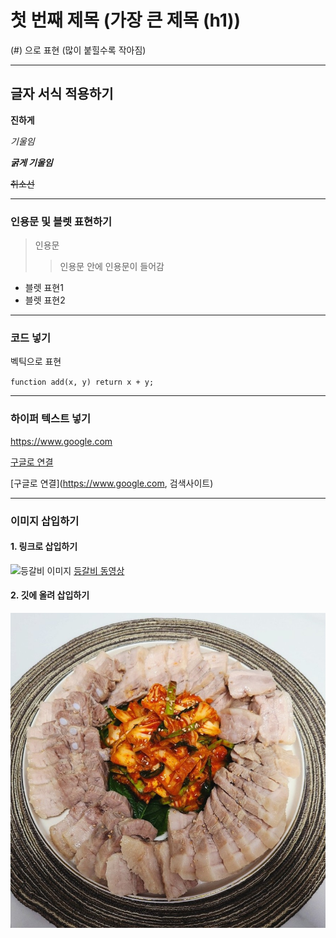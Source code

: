 # 첫 번째 제목 (가장 큰 제목 (h1))
(#) 으로 표현 (많이 붙힐수록 작아짐)

--- 

## 글자 서식 적용하기

**진하게**

*기울임*

***굵게 기울임***

~~취소선~~

---

### 인용문 및 블렛 표현하기
> 인용문
>> 인용문 안에 인용문이 들어감

- 블렛 표현1
- 블렛 표현2

---

### 코드 넣기
벡틱으로 표현 ` `

`function add(x, y) return x + y;`

---

### 하이퍼 텍스트 넣기
https://www.google.com

[구글로 연결](https://www.google.com)

[구글로 연결](https://www.google.com, 검색사이트)

---

### 이미지 삽입하기
#### 1. 링크로 삽입하기
![등갈비 이미지](https://i.ytimg.com/vi/LWpEdwJV45E/maxresdefault.jpg)
[등갈비 동영상](https://www.youtube.com/watch?v=LWpEdwJV45E)

#### 2. 깃에 올려 삽입하기
![meat](./img/meat.jpg)

